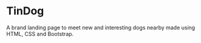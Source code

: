 # TinDog
A brand landing page to meet new and interesting dogs nearby made using HTML, CSS and Bootstrap.
